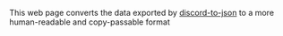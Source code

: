 This web page converts the data exported by [discord-to-json](https://github.com/alkanife/discord-to-json) to a more human-readable and copy-passable format